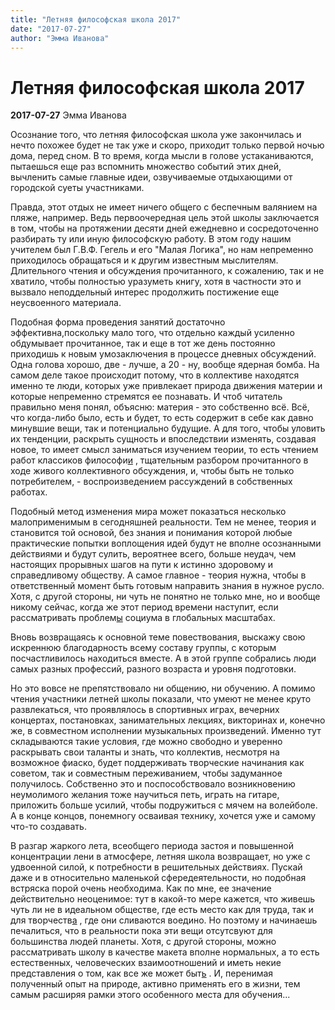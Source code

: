 ```yaml
---
title: "Летняя философская школа 2017"
date: "2017-07-27"
author: "Эмма Иванова"
---
```


# Летняя философская школа 2017

**2017-07-27** Эмма Иванова

Осознание того, что летняя философская школа уже закончилась и нечто похожее будет не так уже и скоро, приходит только первой ночью дома, перед сном. В то время, когда мысли в голове устаканиваются, пытаешься еще раз вспомнить множество событий этих дней, вычленить самые главные идеи, озвучиваемые отдыхающими от городской суеты участниками.

Правда, этот отдых не имеет ничего общего с беспечным валянием на пляже, например. Ведь первоочередная цель этой школы заключается в том, чтобы на протяжении десяти дней ежедневно и сосредоточенно разбирать ту или иную философскую работу. В этом году нашим учителем был Г.В.Ф. Гегель и его "Малая Логика", но нам непременно приходилось обращаться и к другим известным мыслителям. Длительного чтения и обсуждения прочитанного, к сожалению, так и не хватило, чтобы полностью уразуметь книгу, хотя в частности это и вызвало неподдельный интерес продолжить постижение еще неусвоенного материала.

Подобная форма проведения занятий достаточно эффективна,поскольку мало того, что отдельно каждый усиленно обдумывает прочитанное, так и еще в тот же день постоянно приходишь к новым умозаключения в процессе дневных обсуждений. Одна голова хорошо, две - лучше, а 20 - ну, вообще ядерная бомба. На самом деле такое происходит потому, что в коллективе находятся именно те люди, которых уже привлекает природа движения материи и которые непременно стремятся ее познавать. И чтоб читатель правильно меня понял, объясню: материя - это собственно всё. Всё, что когда-либо было, есть и будет, то есть содержит в себе как давно минувшие вещи, так и потенциально будущие. А для того, чтобы уловить их тенденции, раскрыть сущность и впоследствии изменять, создавая новое, то имеет смысл заниматься изучением теории, то есть чтением работ классиков философи[и](/undefined) , тщательным разбором прочитанного в ходе живого коллективного обсуждения, и, чтобы быть не только потребителем, - воспроизведением рассуждений в собственных работах.

Подобный метод изменения мира может показаться несколько малоприменимым в сегодняшней реальности. Тем не менее, теория и становится той основой, без знания и понимания которой любые практические попытки воплощения идей будут не вполне осознанными действиями и будут сулить, вероятнее всего, больше неудач, чем настоящих прорывных шагов на пути к истинно здоровому и справедливому обществу. А самое главное - теория нужна, чтобы в ответственный момент быть готовым направить знания в нужное русло. Хотя, с другой стороны, ни чуть не понятно не только мне, но и вообще никому сейчас, когда же этот период времени наступит, если рассматривать проблем[ы](/undefined) социума в глобальных масштабах.

Вновь возвращаясь к основной теме повествования, выскажу свою искреннюю благодарность всему составу группы, с которым посчастливилось находиться вместе. А в этой группе собрались люди самых разных профессий, разного возраста и уровня подготовки.

Но это вовсе не препятствовало ни общению, ни обучению. А помимо чтения участники летней школы показали, что умеют не менее круто развлекаться, что проявлялось в спортивных играх, вечерних концертах, постановках, занимательных лекциях, викторинах и, конечно же, в совместном исполнении музыкальных произведений. Именно тут складываются такие условия, где можно свободно и уверенно раскрывать свои таланты и знать, что коллектив, несмотря на возможное фиаско, будет поддерживать творческие начинания как советом, так и совместным переживанием, чтобы задуманное получилось. Собственно это и поспособствовало возникновению неумолимого желания тоже научиться петь, играть на гитаре, приложить больше усилий, чтобы подружиться с мячем на волейболе. А в конце концов, понемногу осваивая технику, хочется уже и самому что-то создавать.

В разгар жаркого лета, всеобщего периода застоя и повышенной концентрации лени в атмосфере, летняя школа возвращает, но уже с удвоенной силой, к потребности в решительных действиях. Пускай даже и в относительно маленькой сфередеятельности, но подобная встряска порой очень необходима. Как по мне, ее значение действительно неоценимое: тут в какой-то мере кажется, что живешь чуть ли не в идеальном обществе, где есть место как для труда, так и для творчеств[а](/undefined) , где они сливаются воедино. Но поэтому и начинаешь печалиться, что в реальности пока эти вещи отсутсвуют для большинства людей планеты. Хотя, с другой стороны, можно рассматривать школу в качестве макета вполне нормальных, а то есть естественных, человеческих взаимоотношений и иметь некие представления о том, как все же может быт[ь](/undefined) . И, перенимая полученный опыт на природе, активно применять его в жизни, тем самым расширяя рамки этого особенного места для обучения...